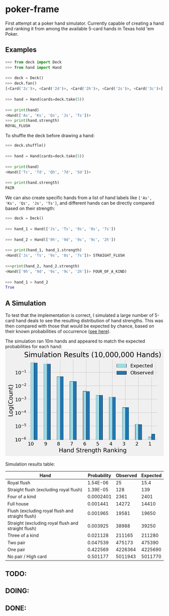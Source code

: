 # poker-frame

First attempt at a poker hand simulator. Currently capable of creating a hand and ranking it from among the available 5-card hands in Texas hold 'em Poker.

## Examples

```python
>>> from deck import Deck
>>> from hand import Hand

>>> deck = Deck()
>>> deck.fan()
[<Card('2c')>, <Card('2d')>, <Card('2h')>, <Card('2s')>, <Card('3c')>]

>>> hand = Hand(cards=deck.take(5))

>>> print(hand)
<Hand(['As', 'Ks', 'Qs', 'Js', 'Ts'])>
>>> print(hand.strength)
ROYAL_FLUSH
```

To shuffle the deck before drawing a hand:

```python
>>> deck.shuffle()

>>> hand = Hand(cards=deck.take(5))

>>> print(hand)
<Hand(['Tc', 'Td', 'Qh', '7d', '5d'])>

>>> print(hand.strength)
PAIR
```

We can also create specific hands from a list of hand labels like `['As', 'Ks', 'Qs', 'Js', 'Ts']`, and different hands can be directly compared based on their strength:

```python
>>> deck = Deck()

>>> hand_1 = Hand(['Js', 'Ts', '9s', '8s', '7s'])

>>> hand_2 = Hand(['9h', '9d', '9s', '9c', '2h'])

>>> print(hand_1, hand_1.strength)
<Hand(['Js', 'Ts', '9s', '8s', '7s'])> STRAIGHT_FLUSH

>>>print(hand_2, hand_2.strength)
<Hand(['9h', '9d', '9s', '9c', '2h'])> FOUR_OF_A_KIND)

>>> hand_1 > hand_2
True
```

## A Simulation

To test that the implementation is correct, I simulated a large number of 5-card hand deals to see the resulting distribution of hand strengths. This was then compared with those that would be expected by chance, based on their known probabilities of occurrence ([see here](https://en.wikipedia.org/wiki/Texas_hold_%27em)).

The simulation ran 10m hands and appeared to match the expected probabilities for each hand:
<img src="https://github.com/lcdunne/poker-frame/raw/main/2022-08-09T2120_simulation-results.png" alt="" width="620">

Simulation results table:

| Hand                                                | Probability | Observed | Expected |
|-----------------------------------------------------|-------------|----------|----------|
| Royal flush                                         | 1.54E-06    | 25       | 15.4     |
| Straight flush (excluding royal flush)              | 1.39E-05    | 128      | 139      |
| Four of a kind                                      | 0.0002401   | 2361     | 2401     |
| Full house                                          | 0.001441    | 14272    | 14410    |
| Flush (excluding royal flush and straight flush)    | 0.001965    | 19581    | 19650    |
| Straight (excluding royal flush and straight flush) | 0.003925    | 38988    | 39250    |
| Three of a kind                                     | 0.021128    | 211165   | 211280   |
| Two pair                                            | 0.047539    | 475173   | 475390   |
| One pair                                            | 0.422569    | 4226364  | 4225690  |
| No pair / High card                                 | 0.501177    | 5011943  | 5011770  |

## TODO:

## DOING:

## DONE: